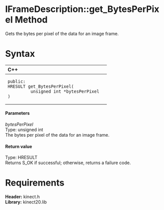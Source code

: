 IFrameDescription::get\_BytesPerPixel Method  
============================================  

Gets the bytes per pixel of the data for an image frame. <span id="syntaxSection"></span>

Syntax  
======  

<table>
<colgroup>
<col width="100%" />
</colgroup>
<thead>
<tr class="header">
<th align="left">C++</th>
</tr>
</thead>
<tbody>
<tr class="odd">
<td align="left"><pre><code>public:  
HRESULT get_BytesPerPixel(  
         unsigned int *bytesPerPixel  
)</code></pre></td>
</tr>
</tbody>
</table>

<span id="ID4EG"></span>
#### Parameters  

*bytesPerPixel*    
Type: unsigned int  
The bytes per pixel of the data for an image frame.  

<span id="ID4EP"></span>
#### Return value  

Type: HRESULT  
Returns S\_OK if successful; otherwise, returns a failure code.  

<span id="requirements"></span>

Requirements  
============  

**Header:** kinect.h  
**Library:** kinect20.lib  



<!--Please do not edit the data in the comment block below.-->
<!--
TOCTitle : get_BytesPerPixel Method
RLTitle : IFrameDescription::get_BytesPerPixel Method
KeywordK : get_BytesPerPixel method
KeywordK : IFrameDescription::get_BytesPerPixel method
KeywordF : IFrameDescription::get_BytesPerPixel
KeywordF : get_BytesPerPixel
KeywordF : Microsoft.Kinect.kinect.IFrameDescription.get_BytesPerPixel(unsigned int)
KeywordA : M:Microsoft.Kinect.kinect.IFrameDescription.get_BytesPerPixel(unsigned int)
AssetID : M:Microsoft.Kinect.kinect.IFrameDescription.get_BytesPerPixel(unsigned int)
Locale : en-us
CommunityContent : 1
APIType : Managed
APILocation : 
APIName : Microsoft.Kinect.kinect.IFrameDescription::get_BytesPerPixel
TargetOS : Windows
TopicType : kbSyntax
DevLang : C++
DocSet : K4Wv2
ProjType : K4Wv2Proj
Technology : Kinect for Windows
Product : Kinect for Windows SDK v2
productversion : 20
-->

